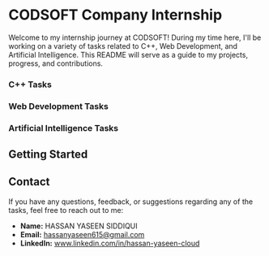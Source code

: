 # CODSOFT Company Internship

Welcome to my internship journey at CODSOFT! During my time here, I'll be working on a variety of tasks related to C++, Web Development, and Artificial Intelligence. This README will serve as a guide to my projects, progress, and contributions.
### C++ Tasks
### Web Development Tasks
### Artificial Intelligence Tasks
## Getting Started

## Contact

If you have any questions, feedback, or suggestions regarding any of the tasks, feel free to reach out to me:

- **Name:** HASSAN YASEEN SIDDIQUI
- **Email:** hassanyaseen615@gmail.com
- **LinkedIn:** www.linkedin.com/in/hassan-yaseen-cloud


